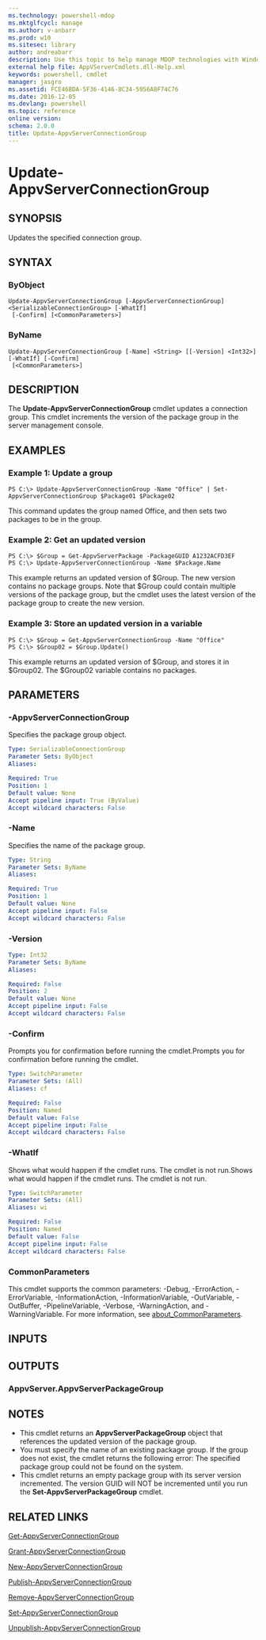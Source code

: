 ```yaml
---
ms.technology: powershell-mdop
ms.mktglfcycl: manage
ms.author: v-anbarr
ms.prod: w10
ms.sitesec: library
author: andreabarr
description: Use this topic to help manage MDOP technologies with Windows PowerShell.
external help file: AppVServerCmdlets.dll-Help.xml
keywords: powershell, cmdlet
manager: jasgro 
ms.assetid: FCE46BDA-5F36-4146-8C34-5956A8F74C76
ms.date: 2016-12-05
ms.devlang: powershell
ms.topic: reference
online version: 
schema: 2.0.0
title: Update-AppvServerConnectionGroup
---
```


# Update-AppvServerConnectionGroup

## SYNOPSIS
Updates the specified connection group.

## SYNTAX

### ByObject
```
Update-AppvServerConnectionGroup [-AppvServerConnectionGroup] <SerializableConnectionGroup> [-WhatIf]
 [-Confirm] [<CommonParameters>]
```

### ByName
```
Update-AppvServerConnectionGroup [-Name] <String> [[-Version] <Int32>] [-WhatIf] [-Confirm]
 [<CommonParameters>]
```

## DESCRIPTION
The **Update-AppvServerConnectionGroup** cmdlet updates a connection group.
This cmdlet increments the version of the package group in the server management console.

## EXAMPLES

### Example 1: Update a group
```
PS C:\> Update-AppvServerConnectionGroup -Name "Office" | Set-AppvServerConnectionGroup $Package01 $Package02
```

This command updates the group named Office, and then sets two packages to be in the group.

### Example 2: Get an updated version
```
PS C:\> $Group = Get-AppvServerPackage -PackageGUID A1232ACFD3EF
PS C:\> Update-AppvServerConnectionGroup -Name $Package.Name
```

This example returns an updated version of $Group.
The new version contains no package groups.
Note that $Group could contain multiple versions of the package group, but the cmdlet uses the latest version of the package group to create the new version.

### Example 3: Store an updated version in a variable
```
PS C:\> $Group = Get-AppvServerConnectionGroup -Name "Office"
PS C:\> $Group02 = $Group.Update()
```

This example returns an updated version of $Group, and stores it in $Group02.
The $Group02 variable contains no packages.

## PARAMETERS

### -AppvServerConnectionGroup
Specifies the package group object.

```yaml
Type: SerializableConnectionGroup
Parameter Sets: ByObject
Aliases: 

Required: True
Position: 1
Default value: None
Accept pipeline input: True (ByValue)
Accept wildcard characters: False
```

### -Name
Specifies the name of the package group.

```yaml
Type: String
Parameter Sets: ByName
Aliases: 

Required: True
Position: 1
Default value: None
Accept pipeline input: False
Accept wildcard characters: False
```

### -Version
```yaml
Type: Int32
Parameter Sets: ByName
Aliases: 

Required: False
Position: 2
Default value: None
Accept pipeline input: False
Accept wildcard characters: False
```

### -Confirm
Prompts you for confirmation before running the cmdlet.Prompts you for confirmation before running the cmdlet.

```yaml
Type: SwitchParameter
Parameter Sets: (All)
Aliases: cf

Required: False
Position: Named
Default value: False
Accept pipeline input: False
Accept wildcard characters: False
```

### -WhatIf
Shows what would happen if the cmdlet runs.
The cmdlet is not run.Shows what would happen if the cmdlet runs.
The cmdlet is not run.

```yaml
Type: SwitchParameter
Parameter Sets: (All)
Aliases: wi

Required: False
Position: Named
Default value: False
Accept pipeline input: False
Accept wildcard characters: False
```

### CommonParameters
This cmdlet supports the common parameters: -Debug, -ErrorAction, -ErrorVariable, -InformationAction, -InformationVariable, -OutVariable, -OutBuffer, -PipelineVariable, -Verbose, -WarningAction, and -WarningVariable. For more information, see [about_CommonParameters](http://go.microsoft.com/fwlink/?LinkID=113216).

## INPUTS

## OUTPUTS

### AppvServer.AppvServerPackageGroup

## NOTES
* This cmdlet returns an **AppvServerPackageGroup** object that references the updated version of the package group.
* You must specify the name of an existing package group. If the group does not exist, the cmdlet returns the following error: The specified package group could not be found on the system.
* This cmdlet returns an empty package group with its server version incremented. The version GUID will NOT be incremented until you run the **Set-AppvServerPackageGroup** cmdlet.

## RELATED LINKS

[Get-AppvServerConnectionGroup](./Get-AppvServerConnectionGroup.md)

[Grant-AppvServerConnectionGroup](./Grant-AppvServerConnectionGroup.md)

[New-AppvServerConnectionGroup](./New-AppvServerConnectionGroup.md)

[Publish-AppvServerConnectionGroup](./Publish-AppvServerConnectionGroup.md)

[Remove-AppvServerConnectionGroup](./Remove-AppvServerConnectionGroup.md)

[Set-AppvServerConnectionGroup](./Set-AppvServerConnectionGroup.md)

[Unpublish-AppvServerConnectionGroup](./Unpublish-AppvServerConnectionGroup.md)


